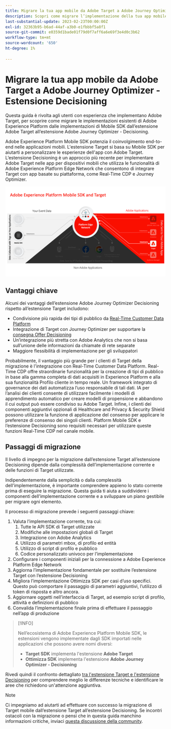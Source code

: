 ```yaml
---
title: Migrare la tua app mobile da Adobe Target a Adobe Journey Optimizer - Estensione Decisioning
description: Scopri come migrare l’implementazione della tua app mobile da Adobe Target a Adobe Journey Optimizer - Estensione Decisioning
last-substantial-update: 2023-02-23T00:00:00Z
exl-id: 32363b95-b6ad-44af-a3b0-e1fbbbf5a8f1
source-git-commit: e0359d1bade01f79d0f7aff6a6e69f3e4d0c3b62
workflow-type: tm+mt
source-wordcount: '650'
ht-degree: 1%

---
```


# Migrare la tua app mobile da Adobe Target a Adobe Journey Optimizer - Estensione Decisioning

Questa guida è rivolta agli utenti con esperienza che implementano Adobe Target, per scoprire come migrare le implementazioni esistenti di Adobe Experience Platform dalle implementazioni di Mobile SDK dall’estensione Adobe Target all’estensione Adobe Journey Optimizer - Decisioning.

Adobe Experience Platform Mobile SDK potenzia il coinvolgimento end-to-end nelle applicazioni mobili. L&#39;estensione Target si basa su Mobile SDK per aiutarti a personalizzare le esperienze dell&#39;app con Adobe Target. L’estensione Decisioning è un approccio più recente per implementare Adobe Target nelle app per dispositivi mobili che utilizza le funzionalità di Adobe Experience Platform Edge Network che consentono di integrare Target con app basate su piattaforma, come Real-Time CDP e Journey Optimizer.

![Diagramma che mostra la connessione di Mobile SDK a Target tramite Edge Network con l&#39;estensione Decisioning](assets/datacollection.png)

## Vantaggi chiave

Alcuni dei vantaggi dell’estensione Adobe Journey Optimizer Decisioning rispetto all’estensione Target includono:

* Condivisione più rapida dei tipi di pubblico da [Real-Time Customer Data Platform](https://experienceleague.adobe.com/en/docs/platform-learn/tutorials/destinations/target/next-hit-personalization)
* Integrazione di Target con Journey Optimizer per supportare la [consegna Offer Decisioning](https://experienceleague.adobe.com/en/docs/target/using/integrate/ajo/offer-decision)
* Un’integrazione più stretta con Adobe Analytics che non si basa sull’unione delle informazioni da chiamate di rete separate
* Maggiore flessibilità di implementazione per gli sviluppatori

Probabilmente, il vantaggio più grande per i clienti di Target della migrazione è l&#39;integrazione con Real-Time Customer Data Platform. Real-Time CDP offre straordinarie funzionalità per la creazione di tipi di pubblico in base alla gamma completa di dati acquisiti in Experience Platform e alla sua funzionalità Profilo cliente in tempo reale. Un framework integrato di governance dei dati automatizza l’uso responsabile di tali dati. IA per l’analisi dei clienti consente di utilizzare facilmente i modelli di apprendimento automatico per creare modelli di propensione e abbandono il cui output può essere condiviso su Adobe Target. Infine, i clienti dei componenti aggiuntivi opzionali di Healthcare and Privacy &amp; Security Shield possono utilizzare la funzione di applicazione del consenso per applicare le preferenze di consenso dei singoli clienti. Platform Mobile SDK e l’estensione Decisioning sono requisiti necessari per utilizzare queste funzioni Real-Time CDP nel canale mobile.

## Passaggi di migrazione

Il livello di impegno per la migrazione dall’estensione Target all’estensione Decisioning dipende dalla complessità dell’implementazione corrente e delle funzioni di Target utilizzate.

Indipendentemente dalla semplicità o dalla complessità dell’implementazione, è importante comprendere appieno lo stato corrente prima di eseguire la migrazione. Questa guida ti aiuta a suddividere i componenti dell’implementazione corrente e a sviluppare un piano gestibile per migrare ogni elemento.

Il processo di migrazione prevede i seguenti passaggi chiave:

1. Valuta l’implementazione corrente, tra cui:
   1. Tutte le API SDK di Target utilizzate
   1. Modifiche alle impostazioni globali di Target
   1. Integrazione con Adobe Analytics
   1. Utilizzo di parametri mbox, di profilo ed entità
   1. Utilizzo di script di profilo e pubblico
   1. Codice personalizzato univoco per l’implementazione
1. Configurare i componenti iniziali per la connessione a Adobe Experience Platform Edge Network
1. Aggiorna l’implementazione fondamentale per sostituire l’estensione Target con l’estensione Decisioning
1. Migliora l’implementazione Ottimizza SDK per casi d’uso specifici. Questo può comportare il passaggio di parametri aggiuntivi, l’utilizzo di token di risposta e altro ancora.
1. Aggiornare oggetti nell’interfaccia di Target, ad esempio script di profilo, attività e definizioni di pubblico
1. Convalida l’implementazione finale prima di effettuare il passaggio nell’app di produzione


>[!INFO]
>
>Nell’ecosistema di Adobe Experience Platform Mobile SDK, le estensioni vengono implementate dagli SDK importati nelle applicazioni che possono avere nomi diversi:
>
> * **Target SDK** implementa l&#39;estensione **Adobe Target**
> * **Ottimizza SDK** implementa l&#39;estensione **Adobe Journey Optimizer - Decisioning**

Rivedi quindi il confronto dettagliato [tra l&#39;estensione Target e l&#39;estensione Decisioning](comparison.md) per comprendere meglio le differenze tecniche e identificare le aree che richiedono un&#39;attenzione aggiuntiva.

>[!NOTE]
>
>Ci impegniamo ad aiutarti ad effettuare con successo la migrazione di Target mobile dall’estensione Target all’estensione Decisioning. Se incontri ostacoli con la migrazione o pensi che in questa guida manchino informazioni critiche, inviaci [questa discussione della community](https://experienceleaguecommunities.adobe.com/t5/adobe-experience-platform-data/tutorial-discussion-migrate-adobe-target-to-mobile-sdk-on-edge/m-p/747484#M625).
